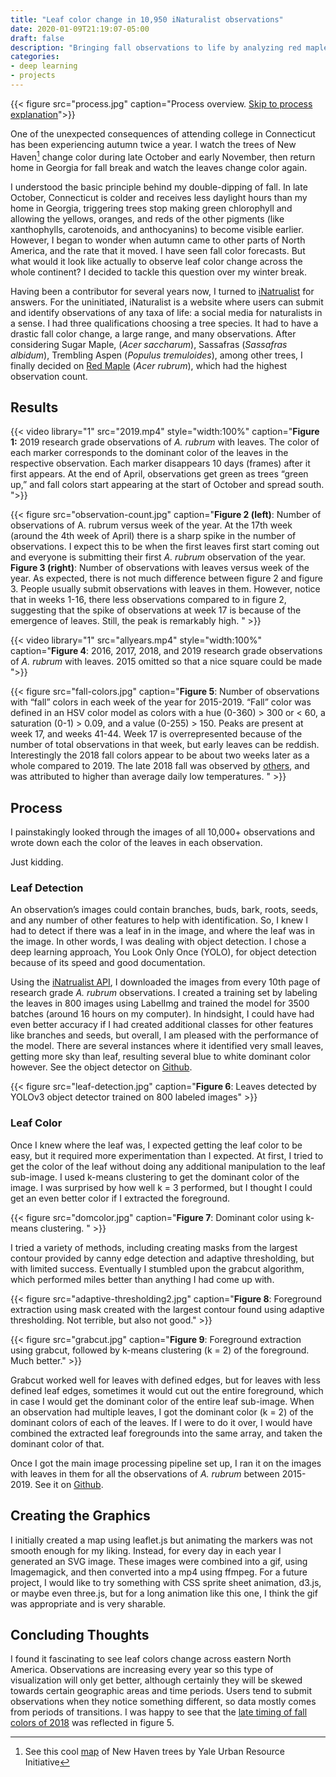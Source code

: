 ```yaml
---
title: "Leaf color change in 10,950 iNaturalist observations"
date: 2020-01-09T21:19:07-05:00
draft: false
description: "Bringing fall observations to life by analyzing red maple leaf color in 10,950 iNaturalist observations"
categories: 
- deep learning
- projects
---
```

{{< figure src="process.jpg" caption="Process overview. [Skip to process explanation](#process)">}} 

One of the unexpected consequences of attending college in Connecticut has been experiencing autumn twice a year.  I watch the trees of New Haven[^1] change color during late October and early November, then return home in Georgia for fall break and watch the leaves change color again. 

I understood the basic principle behind my double-dipping of fall. In late October, Connecticut is colder and receives less daylight hours than my home in Georgia, triggering trees stop making green chlorophyll and allowing the yellows, oranges, and reds of the other pigments (like xanthophylls, carotenoids, and anthocyanins) to become visible earlier. However, I began to wonder when autumn came to other parts of North America, and the rate that it moved. I have seen fall color forecasts. But what would it look like actually to observe leaf color change across the whole continent? I decided to tackle this question over my winter break. 

Having been a contributor for several years now, I turned to [iNatrualist](https://www.inaturalist.org/) for answers. For the uninitiated, iNaturalist is a website where users can submit and identify observations of any taxa of life: a social media for naturalists in a sense. I had three qualifications choosing a tree species. It had to have a drastic fall color change, a large range, and many observations. After considering Sugar Maple, (*Acer saccharum*), Sassafras (*Sassafras albidum*), Trembling Aspen (*Populus tremuloides*), among other trees, I finally decided on [Red Maple](https://www.inaturalist.org/taxa/48098-Acer-rubrum) (*Acer rubrum*), which had the highest observation count.

## Results 

{{< video library="1" src="2019.mp4"  style="width:100%" caption="**Figure 1:** 2019 research grade observations of *A. rubrum* with leaves. The color of each marker corresponds to the dominant color of the leaves in the respective observation. Each marker disappears 10 days (frames) after it first appears. At the end of April, observations get green as trees “green up,” and fall colors start appearing at the start of October and spread south. ">}}



{{< figure src="observation-count.jpg" caption="**Figure 2 (left)**: Number of observations of A. rubrum versus week of the year. At the 17th week (around the 4th week of April) there is a sharp spike in the number of observations. I expect this to be when the first leaves first start coming out and everyone is submitting their first *A. rubrum* observation of the year. **Figure 3 (right)**: Number of observations with leaves versus week of the year. As expected, there is not much difference between figure 2 and figure 3. People usually submit observations with leaves in them. However, notice that in weeks 1-16, there less observations compared to in figure 2, suggesting that the spike of observations at week 17 is because of the emergence of leaves. Still, the peak is remarkably high. " >}}

{{< video library="1" src="allyears.mp4" style="width:100%" caption="**Figure 4**: 2016, 2017, 2018, and 2019 research grade observations of *A. rubrum* with leaves. 2015 omitted so that a nice square could be made ">}}

{{< figure src="fall-colors.jpg" caption="**Figure 5**: Number of observations with “fall” colors in each week of the year for 2015-2019. “Fall” color was defined in an HSV color model as colors with a hue (0-360) > 300 or < 60, a saturation (0-1) > 0.09, and a value (0-255) > 150. Peaks are present at week 17, and weeks 41-44. Week 17 is overrepresented because of the number of total observations in that week, but early leaves can be reddish. Interestingly the 2018 fall colors appear to be about two weeks later as a whole compared to 2019. The late 2018 fall was observed by [others](https://weather.com/science/weather-explainers/news/2018-10-03-why-foliage-fall-color-is-late-warm-east), and was attributed to higher than average daily low temperatures. " >}}

## Process
I painstakingly looked through the images of all 10,000+ observations and wrote down each the color of the leaves in each observation. 

Just kidding. 

### Leaf Detection
An observation’s images could contain branches, buds, bark, roots, seeds, and any number of other features to help with identification. So, I knew I had to detect if there was a leaf in in the image, and where the leaf was in the image. In other words, I was dealing with object detection. I chose a deep learning approach, You Look Only Once (YOLO), for object detection because of its speed and good documentation.  

Using the [iNatrualist API](https://api.inaturalist.org/v1/docs/), I downloaded the images from every 10th page of research grade *A. rubrum* observations. I created a training set by labeling the leaves in 800 images using LabelImg and trained the model for 3500 batches (around 16 hours on my computer). In hindsight, I could have had even better accuracy if I had created additional classes for other features like branches and seeds, but overall, I am pleased with the performance of the model. There are several instances where it identified very small leaves, getting more sky than leaf, resulting  several blue to white dominant color however. See the object detector on [Github](https://github.com/etowahs/leaf-detector). 

{{< figure src="leaf-detection.jpg" caption="**Figure 6**: Leaves detected by YOLOv3 object detector trained on 800 labeled images" >}}

### Leaf Color
Once I knew where the leaf was, I expected getting the leaf color to be easy, but it required more experimentation than I expected. At first, I tried to get the color of the leaf without doing any additional manipulation to the leaf sub-image. I used k-means clustering to get the dominant color of the image. I was surprised by how well k = 3 performed, but I thought I could get an even better color if I extracted the foreground.  

{{< figure src="domcolor.jpg" caption="**Figure 7**: Dominant color using k-means clustering. " >}}

I tried a variety of methods, including creating masks from the largest contour provided by canny edge detection and adaptive thresholding, but with limited success. Eventually I stumbled upon the grabcut algorithm, which performed miles better than anything I had come up with. 

{{< figure src="adaptive-thresholding2.jpg" caption="**Figure 8**: Foreground extraction using mask created with the largest contour found using adaptive thresholding. Not terrible, but also not good." >}}

{{< figure src="grabcut.jpg" caption="**Figure 9**: Foreground extraction using grabcut, followed by k-means clustering (k = 2) of the foreground. Much better." >}}

Grabcut worked well for leaves with defined edges, but for leaves with less defined leaf edges, sometimes it would cut out the entire foreground, which in case I would get the dominant color of the entire leaf sub-image. When an observation had multiple leaves, I got the dominant color (k = 2) of the dominant colors of each of the leaves. If I were to do it over, I would have combined the extracted leaf foregrounds into the same array, and taken the dominant color of that. 

Once I got the main image processing pipeline set up, I ran it on the images with leaves in them for all the observations of *A. rubrum* between 2015-2019. See it on [Github](https://github.com/etowahs/leaf-colors).

## Creating the Graphics
I initially created a map using leaflet.js but animating the markers was not smooth enough for my liking. Instead, for every day in each year I generated an SVG image. These images were combined into a gif, using Imagemagick, and then converted into a mp4 using ffmpeg. For a future project, I would like to try something with CSS sprite sheet animation, d3.js, or maybe even three.js, but for a long animation like this one, I think the gif was appropriate and is very sharable. 

## Concluding Thoughts
I found it fascinating to see leaf colors change across eastern North America. Observations are increasing every year so this type of visualization will only get better, although certainly they will be skewed towards certain geographic areas and time periods. Users tend to submit observations when they notice something different, so data mostly comes from periods of transitions. I was happy to see that the [late timing of fall colors of 2018](https://www.washingtonpost.com/weather/2018/10/19/weve-never-seen-anything-like-this-fall-foliage-still-missing-action-across-mid-atlantic/) was reflected in figure 5. 

[^1]: See this cool [map](https://uri.yale.edu/maps/street-tree-inventory-map) of New Haven trees by Yale Urban Resource Initiative